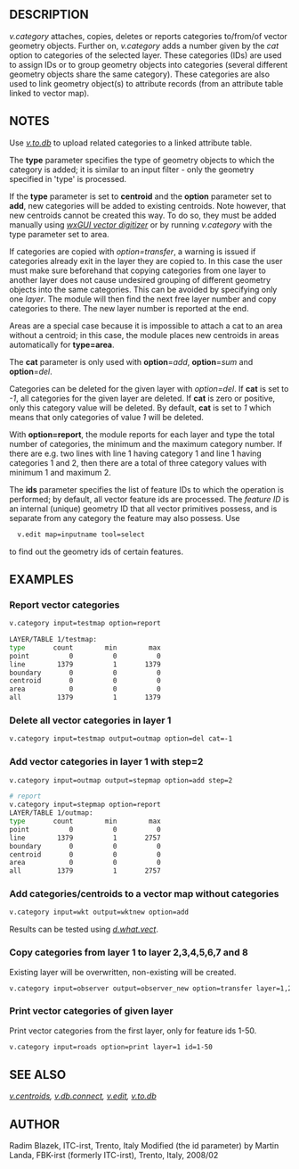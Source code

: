 ## DESCRIPTION

*v.category* attaches, copies, deletes or reports categories to/from/of
vector geometry objects. Further on, *v.category* adds a number given by
the *cat* option to categories of the selected layer. These categories
(IDs) are used to assign IDs or to group geometry objects into
categories (several different geometry objects share the same category).
These categories are also used to link geometry object(s) to attribute
records (from an attribute table linked to vector map).

## NOTES

Use *[v.to.db](v.to.db.md)* to upload related categories to a linked
attribute table.

The **type** parameter specifies the type of geometry objects to which
the category is added; it is similar to an input filter - only the
geometry specified in 'type' is processed.

If the **type** parameter is set to **centroid** and the **option**
parameter set to **add**, new categories will be added to existing
centroids. Note however, that new centroids cannot be created this way.
To do so, they must be added manually using *[wxGUI vector
digitizer](wxGUI.vdigit.md)* or by running *v.category* with the type
parameter set to area.

If categories are copied with *option=transfer*, a warning is issued if
categories already exit in the layer they are copied to. In this case
the user must make sure beforehand that copying categories from one
layer to another layer does not cause undesired grouping of different
geometry objects into the same categories. This can be avoided by
specifying only one *layer*. The module will then find the next free
layer number and copy categories to there. The new layer number is
reported at the end.

Areas are a special case because it is impossible to attach a cat to an
area without a centroid; in this case, the module places new centroids
in areas automatically for **type=area**.

The **cat** parameter is only used with **option**=*add*,
**option**=*sum* and **option**=*del*.

Categories can be deleted for the given layer with *option=del*. If
**cat** is set to *-1*, all categories for the given layer are deleted.
If **cat** is zero or positive, only this category value will be
deleted. By default, **cat** is set to *1* which means that only
categories of value *1* will be deleted.

With **option=report**, the module reports for each layer and type the
total number of categories, the minimum and the maximum category number.
If there are e.g. two lines with line 1 having category 1 and line 1
having categories 1 and 2, then there are a total of three category
values with minimum 1 and maximum 2.

The **ids** parameter specifies the list of feature IDs to which the
operation is performed; by default, all vector feature ids are
processed. The *feature ID* is an internal (unique) geometry ID that all
vector primitives possess, and is separate from any category the feature
may also possess. Use

```bash
  v.edit map=inputname tool=select
```

to find out the geometry ids of certain features.

## EXAMPLES

### Report vector categories

```bash
v.category input=testmap option=report

LAYER/TABLE 1/testmap:
type       count        min        max
point          0          0          0
line        1379          1       1379
boundary       0          0          0
centroid       0          0          0
area           0          0          0
all         1379          1       1379
```

### Delete all vector categories in layer 1

```bash
v.category input=testmap output=outmap option=del cat=-1
```

### Add vector categories in layer 1 with step=2

```bash
v.category input=outmap output=stepmap option=add step=2

# report
v.category input=stepmap option=report
LAYER/TABLE 1/outmap:
type       count        min        max
point          0          0          0
line        1379          1       2757
boundary       0          0          0
centroid       0          0          0
area           0          0          0
all         1379          1       2757
```

### Add categories/centroids to a vector map without categories

```bash
v.category input=wkt output=wktnew option=add
```

Results can be tested using *[d.what.vect](d.what.vect.md)*.

### Copy categories from layer 1 to layer 2,3,4,5,6,7 and 8

Existing layer will be overwritten, non-existing will be created.

```bash
v.category input=observer output=observer_new option=transfer layer=1,2,3,4,5,6,7,8
```

### Print vector categories of given layer

Print vector categories from the first layer, only for feature ids 1-50.

```bash
v.category input=roads option=print layer=1 id=1-50
```

## SEE ALSO

*[v.centroids](v.centroids.md), [v.db.connect](v.db.connect.md),
[v.edit](v.edit.md), [v.to.db](v.to.db.md)*

## AUTHOR

Radim Blazek, ITC-irst, Trento, Italy
Modified (the id parameter) by Martin Landa, FBK-irst (formerly
ITC-irst), Trento, Italy, 2008/02
